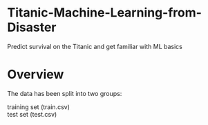 # Titanic-Machine-Learning-from-Disaster

Predict survival on the Titanic and get familiar with ML basics
# Overview
The data has been split into two groups:

training set (train.csv) \
test set (test.csv)
